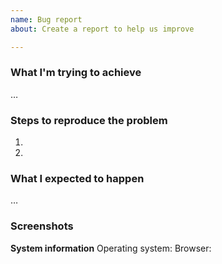 ```yaml
---
name: Bug report
about: Create a report to help us improve

---
```


### What I'm trying to achieve
…

### Steps to reproduce the problem
1. 
2. 

### What I expected to happen
…

### Screenshots
<!-- If applicable, add screenshots to help explain your problem. -->

**System information**
Operating system: 
Browser:
